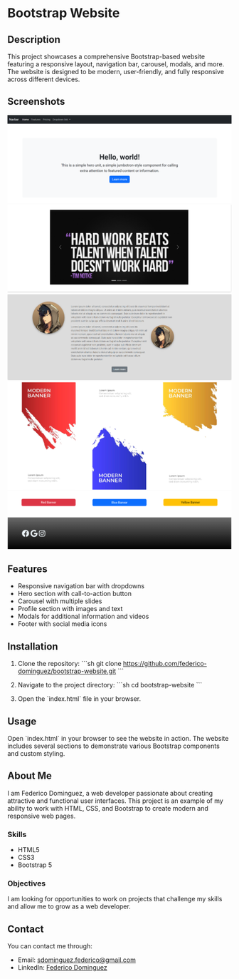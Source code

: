 
# Bootstrap Website

## Description

This project showcases a comprehensive Bootstrap-based website featuring a responsive layout, navigation bar, carousel, modals, and more. The website is designed to be modern, user-friendly, and fully responsive across different devices.

## Screenshots

![Screenshot 1](https://github.com/federico-dominguez/bootstrap-website/blob/master/lib/screenshot-1.png)
![Screenshot 2](https://github.com/federico-dominguez/bootstrap-website/blob/master/lib/screenshot-2.png)
![Screenshot 3](https://github.com/federico-dominguez/bootstrap-website/blob/master/lib/screenshot-3.png)
![Screenshot 4](https://github.com/federico-dominguez/bootstrap-website/blob/master/lib/screenshot-4.png)
![Screenshot 5](https://github.com/federico-dominguez/bootstrap-website/blob/master/lib/screenshot-5.png)

## Features

- Responsive navigation bar with dropdowns
- Hero section with call-to-action button
- Carousel with multiple slides
- Profile section with images and text
- Modals for additional information and videos
- Footer with social media icons

## Installation

1. Clone the repository:
   \`\`\`sh
   git clone https://github.com/federico-dominguez/bootstrap-website.git
   \`\`\`

2. Navigate to the project directory:
   \`\`\`sh
   cd bootstrap-website
   \`\`\`

3. Open the \`index.html\` file in your browser.

## Usage

Open \`index.html\` in your browser to see the website in action. The website includes several sections to demonstrate various Bootstrap components and custom styling.

## About Me

I am Federico Dominguez, a web developer passionate about creating attractive and functional user interfaces. This project is an example of my ability to work with HTML, CSS, and Bootstrap to create modern and responsive web pages.

### Skills

- HTML5
- CSS3
- Bootstrap 5

### Objectives

I am looking for opportunities to work on projects that challenge my skills and allow me to grow as a web developer.

## Contact

You can contact me through:

- Email: sdominguez.federico@gmail.com
- LinkedIn: [Federico Dominguez](https://www.linkedin.com/in/federico-dominguez-5055481aa)
